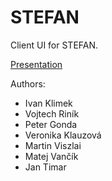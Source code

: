 # STEFAN

Client UI for STEFAN. 

[Presentation](http://cl.ly/1Q2u1t0110302l2h3a3R)

Authors:

- Ivan Klimek
- Vojtech Riník
- Peter Gonda
- Veronika Klauzová
- Martin Viszlai
- Matej Vančík
- Jan Timar